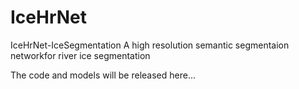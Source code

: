 # IceHrNet
IceHrNet-IceSegmentation 
A high resolution semantic segmentaion networkfor river ice segmentation  

The code and models will be released here...
